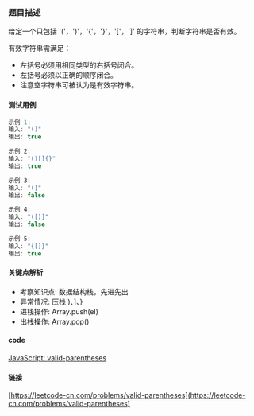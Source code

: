 ### 题目描述
给定一个只包括 '('，')'，'{'，'}'，'['，']' 的字符串，判断字符串是否有效。

有效字符串需满足：
- 左括号必须用相同类型的右括号闭合。
- 左括号必须以正确的顺序闭合。
- 注意空字符串可被认为是有效字符串。

#### 测试用例
```js
示例 1:
输入: "()"
输出: true

示例 2:
输入: "()[]{}"
输出: true

示例 3:
输入: "(]"
输出: false

示例 4:
输入: "([)]"
输出: false

示例 5:
输入: "{[]}"
输出: true
```

#### 关键点解析
- 考察知识点: 数据结构栈，先进先出
- 异常情况: 压栈 )、]、}
- 进栈操作: Array.push(el)
- 出栈操作: Array.pop()

#### code
[JavaScript: valid-parentheses](../code/JavaScript/valid-parentheses.js)

#### 链接
[https://leetcode-cn.com/problems/valid-parentheses](https://leetcode-cn.com/problems/valid-parentheses)
